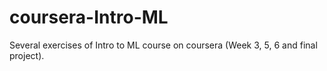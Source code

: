 # coursera-Intro-ML
Several exercises of Intro to ML course on coursera (Week 3, 5, 6 and final project). 
